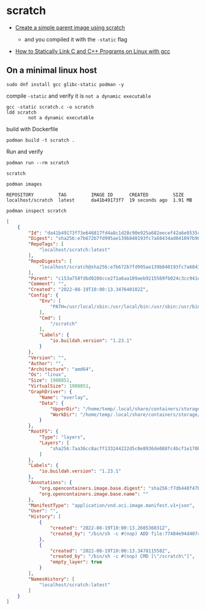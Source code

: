 # scratch
- [Create a simple parent image using scratch](https://docs.docker.com/develop/develop-images/baseimages/#create-a-simple-parent-image-using-scratch)
  - and you compiled it with the `-static` flag

- [How to Statically Link C and C++ Programs on Linux with gcc](https://www.systutorials.com/how-to-statically-link-c-and-c-programs-on-linux-with-gcc/)

## On a minimal linux host
`sudo dnf install gcc glibc-static podman -y`

compile `-static` and verify it is `not a dynamic executable`
```
gcc -static scratch.c -o scratch
ldd scratch
        not a dynamic executable
 ```
build with Dockerfile

`podman build -t scratch .` 

Run and verify 

`podman run --rm scratch`
```
scratch
```
`podman images`
```
REPOSITORY         TAG         IMAGE ID      CREATED         SIZE
localhost/scratch  latest      da41b49173f7  19 seconds ago  1.91 MB
``` 
`podman inspect scratch`
```json
[
    {
        "Id": "da41b49173f73e646817fd4a8c1d28c90e925a682eecef42a6e8535cdbb33027",
        "Digest": "sha256:e7b672b7fd995ae139b840193fc7a68434ad041097b90a7c9491ffead8f84b6b",
        "RepoTags": [
            "localhost/scratch:latest"
        ],
        "RepoDigests": [
            "localhost/scratch@sha256:e7b672b7fd995ae139b840193fc7a68434ad041097b90a7c9491ffead8f84b6b"
        ],
        "Parent": "c153a758fdbd0286cce271a6aa109aeb9215569fb024c3cc941e81adc720634d",
        "Comment": "",
        "Created": "2022-08-19T10:00:13.347640102Z",
        "Config": {
            "Env": [
                "PATH=/usr/local/sbin:/usr/local/bin:/usr/sbin:/usr/bin:/sbin:/bin"
            ],
            "Cmd": [
                "/scratch"
            ],
            "Labels": {
                "io.buildah.version": "1.23.1"
            }
        },
        "Version": "",
        "Author": "",
        "Architecture": "amd64",
        "Os": "linux",
        "Size": 1908851,
        "VirtualSize": 1908851,
        "GraphDriver": {
            "Name": "overlay",
            "Data": {
                "UpperDir": "/home/temp/.local/share/containers/storage/overlay/7aa36cc8acff133244222d5c0e8936de088fc4bcf1e170b32e7d5d7d0fcd72d0/diff",
                "WorkDir": "/home/temp/.local/share/containers/storage/overlay/7aa36cc8acff133244222d5c0e8936de088fc4bcf1e170b32e7d5d7d0fcd72d0/work"
            }
        },
        "RootFS": {
            "Type": "layers",
            "Layers": [
                "sha256:7aa36cc8acff133244222d5c0e8936de088fc4bcf1e170b32e7d5d7d0fcd72d0"
            ]
        },
        "Labels": {
            "io.buildah.version": "1.23.1"
        },
        "Annotations": {
            "org.opencontainers.image.base.digest": "sha256:f7db448f47b5e95c7350455b5c664b24e49cc7f41cb52f98a71d09181fc6f72f",
            "org.opencontainers.image.base.name": ""
        },
        "ManifestType": "application/vnd.oci.image.manifest.v1+json",
        "User": "",
        "History": [
            {
                "created": "2022-08-19T10:00:13.260536031Z",
                "created_by": "/bin/sh -c #(nop) ADD file:77484e94d4074131f9b0d8d901f40f8c929942a19570269e9ebdb5c32dbbc90a in / "
            },
            {
                "created": "2022-08-19T10:00:13.347811558Z",
                "created_by": "/bin/sh -c #(nop) CMD [\"/scratch\"]",
                "empty_layer": true
            }
        ],
        "NamesHistory": [
            "localhost/scratch:latest"
        ]
    }
]
```